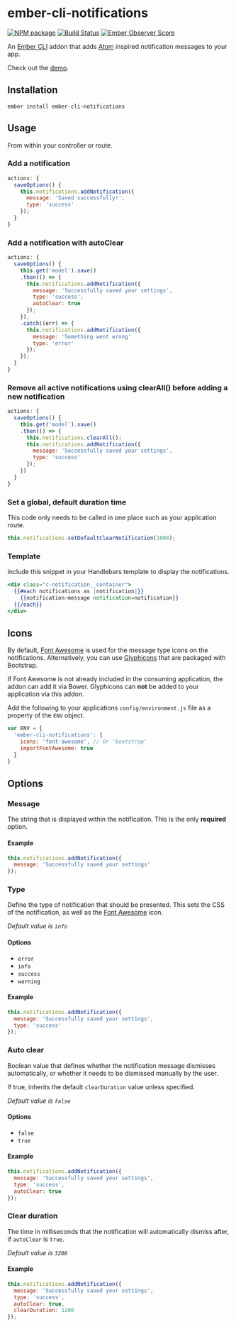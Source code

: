 # ember-cli-notifications

[![NPM package](https://img.shields.io/npm/v/ember-cli-notifications.svg)](https://www.npmjs.com/package/ember-cli-notifications) [![Build Status](https://img.shields.io/travis/Blooie/ember-cli-notifications.svg)](https://travis-ci.org/Blooie/ember-cli-notifications) [![Ember Observer Score](http://emberobserver.com/badges/ember-cli-notifications.svg)](http://emberobserver.com/addons/ember-cli-notifications)


An [Ember CLI] addon that adds [Atom] inspired notification messages to your app.

Check out the [demo].

## Installation

```shell
ember install ember-cli-notifications
```

## Usage

From within your controller or route.

### Add a notification

```js
actions: {
  saveOptions() {
    this.notifications.addNotification({
      message: 'Saved successfully!',
      type: 'success'
    });
  }
}
```

### Add a notification with autoClear

```js
actions: {
  saveOptions() {
    this.get('model').save()
    .then(() => {
      this.notifications.addNotification({
        message: 'Successfully saved your settings',
        type: 'success',
        autoClear: true
      });
    }),
    .catch((err) => {
      this.notifications.addNotification({
        message: 'Something went wrong'
        type: 'error'
      });
    });
  }
}
```

### Remove all active notifications using clearAll() before adding a new notification

```js
actions: {
  saveOptions() {
    this.get('model').save()
    .then(() => {
      this.notifications.clearAll();
      this.notifications.addNotification({
        message: 'Successfully saved your settings',
        type: 'success'
      });
    })
  }
}
```

### Set a global, default duration time

This code only needs to be called in one place such as your application route.

```js
this.notifications.setDefaultClearNotification(1000);
```

### Template

Include this snippet in your Handlebars template to display the notifications.

```hbs
<div class="c-notification__container">
  {{#each notifications as |notification|}}
    {{notification-message notification=notification}}
  {{/each}}
</div>
```

## Icons

By default, [Font Awesome] is used for the message type icons on the notifications. Alternatively, you can use [Glyphicons] that are packaged with Bootstrap.

If Font Awesome is not already included in the consuming application, the addon can add it via Bower. Glyphicons can **not** be added to your application via this addon.

Add the following to your applications `config/environment.js` file as a property of the `ENV` object.

```js
var ENV = {
  'ember-cli-notifications': {
    icons: 'font-awesome', // Or 'bootstrap'
    importFontAwesome: true
  }
}
```

## Options

### Message

The string that is displayed within the notification. This is the only **required** option.

#### Example

```js
this.notifications.addNotification({
  message: 'Successfully saved your settings'
});
```

### Type

Define the type of notification that should be presented. This sets the CSS of the notification, as well as the [Font Awesome] icon.

*Default value is `info`*

#### Options

* `error`
* `info`
* `success`
* `warning`

#### Example

```js
this.notifications.addNotification({
  message: 'Successfully saved your settings',
  type: 'success'
});
```

### Auto clear

Boolean value that defines whether the notification message dismisses automatically, or whether it needs to be dismissed manually by the user.

If true, inherits the default `clearDuration` value unless specified.

*Default value is `false`*

#### Options

* `false`
* `true`

#### Example

```js
this.notifications.addNotification({
  message: 'Successfully saved your settings',
  type: 'success',
  autoClear: true
});
```

### Clear duration

The time in milliseconds that the notification will automatically dismiss after, if `autoClear` is `true`.

*Default value is `3200`*

#### Example

```js
this.notifications.addNotification({
  message: 'Successfully saved your settings',
  type: 'success',
  autoClear: true,
  clearDuration: 1200
});
```

[Ember CLI]: http://ember-cli.com
[Atom]: https://github.com/atom/notifications
[demo]: http://blooie.github.io/ember-cli-notifications
[broccoli-sass]: https://www.npmjs.com/package/broccoli-sass
[Font Awesome]: http://fortawesome.github.io/Font-Awesome
[Glyphicons]: http://getbootstrap.com/components/#glyphicons
